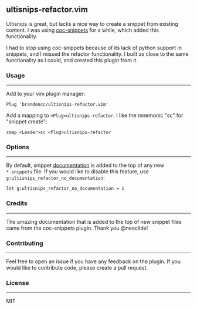 ultisnips-refactor.vim
---

Ultisnips is great, but lacks a nice way to create a snippet from existing content. I was using [coc-snippets](https://github.com/neoclide/coc-snippets) for a while, which added this functionality.

I had to stop using coc-snippets because of its lack of python support in snippets, and I missed the refactor functionality. I built as close to the same functionality as I could, and created this plugin from it.

### Usage
---

Add to your vim plugin manager:

```vim
Plug 'brandoncc/ultisnips-refactor.vim'
```

Add a mapping to `<Plug>ultisnips-refactor`. I like the mnemonic "sc" for "snippet create":

```vim
xmap <Leader>sc <Plug>ultisnips-refactor
```

### Options
---

By default, snippet [documentation](templates/documentation) is added to the
top of any new `*.snippets` file. If you would like to disable this feature,
use `g:ultisnips_refactor_no_documentation`:

```vim
let g:ultisnips_refactor_no_documentation = 1
```

### Credits
---

The amazing documentation that is added to the top of new snippet files came from the coc-snippets plugin. Thank you @neoclide!

### Contributing
---

Feel free to open an issue if you have any feedback on the plugin. If you would like to contribute code, please create a pull request.

### License
---

MIT
